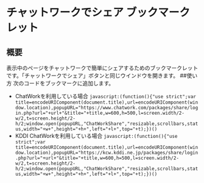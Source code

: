 # チャットワークでシェア ブックマークレット
## 概要
表示中のページをチャットワークで簡単にシェアするためのブックマークレットです。「チャットワークでシェア」ボタンと同じウインドウを開きます。
##使い方
次のコードをブックマークに追加します。

* ChatWorkを利用している場合
`javascript:(function(){"use strict";var title=encodeURIComponent(document.title),url=encodeURIComponent(window.location),popupURL="https://www.chatwork.com/packages/share/login.php?url="+url+"&title="+title,w=600,h=500,l=screen.width/2-w/2,t=screen.height/2-h/2;window.open(popupURL,"ChatWorkShare","resizable,scrollbars,status,width="+w+",height="+h+",left="+l+",top="+t);})()`
* KDDI ChatWorkを利用している場合
`javascript:(function(){"use strict";var title=encodeURIComponent(document.title),url=encodeURIComponent(window.location),popupURL="https://kcw.kddi.ne.jp/packages/share/login.php?url="+url+"&title="+title,w=600,h=500,l=screen.width/2-w/2,t=screen.height/2-h/2;window.open(popupURL,"ChatWorkShare","resizable,scrollbars,status,width="+w+",height="+h+",left="+l+",top="+t);})()`

